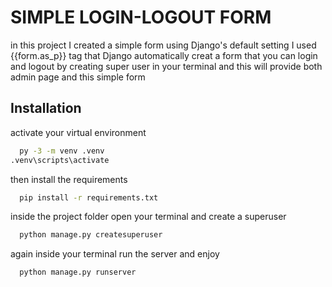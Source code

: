 
# SIMPLE LOGIN-LOGOUT FORM
in this project I created a simple form using Django's default setting 
I used {{form.as_p}} tag that Django automatically creat a form that you can login and logout by creating super user in your terminal and this will provide both admin page and 
this simple form



## Installation
activate your virtual environment

```bash
  py -3 -m venv .venv
.venv\scripts\activate

```
then install the requirements

```bash
  pip install -r requirements.txt
```

inside the project folder open your terminal  and create a superuser
```bash
  python manage.py createsuperuser
```

again inside your terminal run the server and enjoy

```bash
  python manage.py runserver
```

